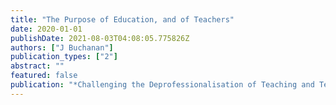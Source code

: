 ```yaml
---
title: "The Purpose of Education, and of Teachers"
date: 2020-01-01
publishDate: 2021-08-03T04:08:05.775826Z
authors: ["J Buchanan"]
publication_types: ["2"]
abstract: ""
featured: false
publication: "*Challenging the Deprofessionalisation of Teaching and Teachers*"
---
```


